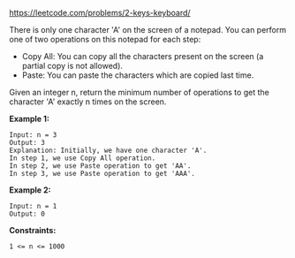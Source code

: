 https://leetcode.com/problems/2-keys-keyboard/

There is only one character 'A' on the screen of a notepad. You can perform one of two operations on this notepad for each step:

- Copy All: You can copy all the characters present on the screen (a partial copy is not allowed).
- Paste: You can paste the characters which are copied last time.

Given an integer n, return the minimum number of operations to get the character 'A' exactly n times on the screen.

 

**Example 1:**

```
Input: n = 3
Output: 3
Explanation: Initially, we have one character 'A'.
In step 1, we use Copy All operation.
In step 2, we use Paste operation to get 'AA'.
In step 3, we use Paste operation to get 'AAA'.
```

**Example 2:**

```
Input: n = 1
Output: 0
 ```

**Constraints:**

```
1 <= n <= 1000
```